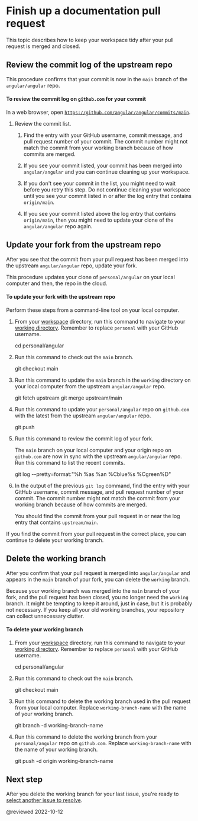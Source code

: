# Finish up a documentation pull request

<!-- markdownLint-disable MD001 -->

This topic describes how to keep your workspace tidy after your pull request is merged and closed.

## Review the commit log of the upstream repo

This procedure confirms that your commit is now in the `main` branch of the `angular/angular` repo.

#### To review the commit log on <code>github.com</code> for your commit

In a web browser, open [`https://github.com/angular/angular/commits/main`](https://github.com/angular/angular/commits/main).

1. Review the commit list.

   1. Find the entry with your GitHub username, commit message, and pull request number of your commit.
      The commit number might not match the commit from your working branch because of how commits are merged.

   1. If you see your commit listed, your commit has been merged into `angular/angular` and you can continue cleaning up your workspace.

   1. If you don't see your commit in the list, you might need to wait before you retry this step.
      Do not continue cleaning your workspace until you see your commit listed in or after the log entry that contains `origin/main`.

   1. If you see your commit listed above the log entry that contains `origin/main`, then you might need to update your clone of the `angular/angular` repo again.

## Update your fork from the upstream repo

After you see that the commit from your pull request has been merged into the upstream `angular/angular` repo, update your fork.

This procedure updates your clone of `personal/angular` on your local computer and then, the repo in the cloud.

#### To update your fork with the upstream repo

Perform these steps from a command-line tool on your local computer.

1. From your [workspace](guide/doc-prepare-to-edit#create-a-git-workspace-on-your-local-computer) directory, run this command to navigate to your [working directory](guide/doc-prepare-to-edit#doc-working-directory).
   Remember to replace `personal` with your GitHub username.

   <code-example format="shell" language="shell">

   cd personal/angular

   </code-example>

1. Run this command to check out the `main` branch.

   <code-example format="shell" language="shell">

   git checkout main

   </code-example>

1. Run this command to update the `main` branch in the `working` directory on your local computer from the upstream `angular/angular` repo.

   <code-example format="shell" language="shell">

   git fetch upstream
   git merge upstream/main

   </code-example>

1. Run this command to update your `personal/angular` repo on `github.com` with the latest from the upstream `angular/angular` repo.

   <code-example format="shell" language="shell">

   git push

   </code-example>

1. Run this command to review the commit log of your fork.

   The `main` branch on your local computer and your origin repo on `github.com` are now in sync with the upstream `angular/angular` repo.
   Run this command to list the recent commits.

   <code-example format="shell" language="shell">

   git log --pretty=format:"%h %as %an %Cblue%s %Cgreen%D"

   </code-example>

1. In the output of the previous `git log` command, find the entry with your GitHub username, commit message, and pull request number of your commit.
   The commit number might not match the commit from your working branch because of how commits are merged.

   You should find the commit from your pull request in or near the log entry that contains `upstream/main`.

If you find the commit from your pull request in the correct place, you can continue to delete your working branch.

## Delete the working branch

After you confirm that your pull request is merged into `angular/angular` and appears in the `main` branch of your fork, you can delete the `working` branch.

Because your working branch was merged into the `main` branch of your fork, and the pull request has been closed, you no longer need the `working` branch.
It might be tempting to keep it around, just in case, but it is probably not necessary.
If you keep all your old working branches, your repository can collect unnecessary clutter.

#### To delete your working branch

1. From your [workspace](guide/doc-prepare-to-edit#create-a-git-workspace-on-your-local-computer) directory, run this command to navigate to your [working directory](guide/doc-prepare-to-edit#doc-working-directory).
   Remember to replace `personal` with your GitHub username.

   <code-example format="shell" language="shell">

   cd personal/angular

   </code-example>

1. Run this command to check out the `main` branch.

   <code-example format="shell" language="shell">

   git checkout main

   </code-example>

1. Run this command to delete the working branch used in the pull request from your local computer.
   Replace `working-branch-name` with the name of your working branch.

   <code-example format="shell" language="shell">

   git branch -d working-branch-name

   </code-example>

1. Run this command to delete the working branch from your `personal/angular` repo on `github.com`.
   Replace `working-branch-name` with the name of your working branch.

   <code-example format="shell" language="shell">

    git push -d origin working-branch-name

   </code-example>

## Next step

After you delete the working branch for your last issue, you're ready to [select another issue to resolve](guide/doc-select-issue).

<!-- links -->

<!-- external links -->

<!-- end links -->

@reviewed 2022-10-12
